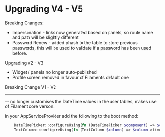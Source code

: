 # Upgrading V4 - V5

Breaking Changes:
- Impersonation - links now generated based on panels, so route name and path will be slightly different
- Password Renew - added phash to the table to store previous passwords, this will be used to validate if a password has been used before.



Upgrading V2 - V3

- Widget / panels no longer auto-published
- Profile screen removed in favour of Filaments default one

Breaking Change V1 - V2
*****

-- no longer customises the DateTime values in the user tables, makes use of Filament core verson.

in your AppServiceProvider add the following to the boot method:
```php
    DateTimePicker::configureUsing(fn (DateTimePicker $component) => $component->timezone(config('app.user_timezone')));
    TextColumn::configureUsing(fn (TextColumn $column) => $column->timezone(config('app.user_timezone')));
```
